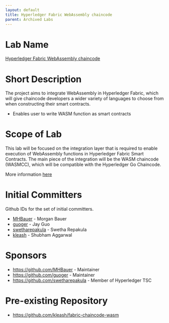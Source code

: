```yaml
---
layout: default
title: Hyperledger Fabric WebAssembly chaincode
parent: Archived Labs
---
```

# Lab Name
[Hyperledger Fabric WebAssembly chaincode](https://github.com/hyperledger-labs/fabric-chaincode-wasm)

# Short Description
The project aims to integrate WebAssembly in Hyperledger Fabric, which will give chaincode developers a wider variety of languages to choose from when constructing their smart contracts.
 - Enables user to write WASM function as smart contracts

# Scope of Lab
This lab will be focused on the integration layer that is required to enable execution of WebAssembly functions in Hyperledger Fabric Smart Contracts. The main piece of the integration will be the WASM chaincode (WASMCC), which will be compatible with the Hyperledger Go Chaincode.


More information [here](https://wiki.hyperledger.org/display/INTERN/Running+Web+Assembly+Smart+Contracts+in+Fabric)
# Initial Committers
Github IDs for the set of initial committers.
- [MHBauer](https://github.com/MHBauer) - Morgan Bauer
- [guoger](https://github.com/guoger) - Jay Guo
- [swetharepakula](https://github.com/swetharepakula) - Swetha Repakula
- [kleash](https://github.com/kleash) - Shubham Aggarwal

# Sponsors
- https://github.com/MHBauer - Maintainer
- https://github.com/guoger - Maintainer
- https://github.com/swetharepakula - Member of Hyperledger TSC

# Pre-existing Repository
- https://github.com/kleash/fabric-chaincode-wasm
